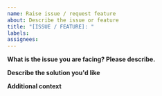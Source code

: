 ```yaml
---
name: Raise issue / request feature
about: Describe the issue or feature
title: "[ISSUE / FEATURE]: "
labels:
assignees:
---
```


**What is the issue you are facing? Please describe.**


**Describe the solution you'd like**


**Additional context**


